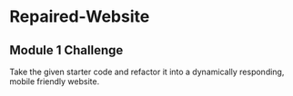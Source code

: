# Repaired-Website

## Module 1 Challenge
Take the given starter code and refactor it into a dynamically responding, mobile friendly website. 
